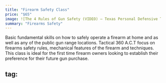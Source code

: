 ```yaml
---
title: "Firearm Safety Class"
price: "$65"
image: ![The 4 Rules of Gun Safety (VIDEO) – Texas Personal Defensive Training Group](https://texasfirearmstraining.files.wordpress.com/2015/05/bigstock_safety_first_vector_7506065.jpg?w=1600&h=768&crop
summary: "Firearms Safety"
---
```

Basic fundamental skills on how to safely operate a firearm at home and as well as any of the public gun range locations.  Tactical 360 A.C.T focus on firearms safety rules, mechanical features of the firearm and techniques.  This class is ideal for the first time firearm owners looking to establish their preference for their future gun purchase.

tag: 
---


<!--stackedit_data:
eyJoaXN0b3J5IjpbMTM1NTI4Mzc0Nyw3MzQ5NjM3MjEsMjEyOT
Y0MjgxLDE4MDA5MjE4OTksMTI3NjEyNzcxOSwxMjc2MTI3NzE5
LDUzMjMzNDk1MSwxODg3Nzg4NDc0LDEwODI0Mjg2NTEsLTM5Mj
U5OTE4MywxNzA5MjM1OTM2XX0=
-->